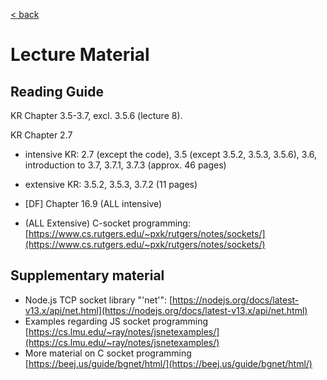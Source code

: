 [< back](README.md)

# Lecture Material

## Reading Guide

KR Chapter 3.5-3.7, excl.  3.5.6 (lecture 8). 

KR Chapter 2.7

- intensive KR: 2.7 (except the code), 3.5 (except 3.5.2, 3.5.3, 3.5.6), 3.6, introduction to 3.7, 3.7.1, 3.7.3 (approx. 46 pages)
- extensive KR: 3.5.2, 3.5.3, 3.7.2 (11 pages)

- \[DF\] Chapter 16.9 (ALL intensive) 
- (ALL Extensive) C-socket programming: [https://www.cs.rutgers.edu/~pxk/rutgers/notes/sockets/](https://www.cs.rutgers.edu/~pxk/rutgers/notes/sockets/)

## Supplementary material

- Node.js TCP socket library "'net'": [https://nodejs.org/docs/latest-v13.x/api/net.html](https://nodejs.org/docs/latest-v13.x/api/net.html)
- Examples regarding JS socket programming [https://cs.lmu.edu/~ray/notes/jsnetexamples/](https://cs.lmu.edu/~ray/notes/jsnetexamples/)
- More material on C socket programming [https://beej.us/guide/bgnet/html/](https://beej.us/guide/bgnet/html/)